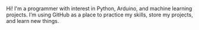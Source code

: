 Hi! 
I'm a programmer with interest in Python, Arduino, and machine learning projects. 
I’m using GitHub as a place to practice my skills, store my projects, and learn new things. 
